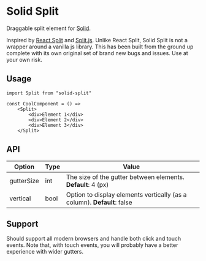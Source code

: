 # Solid Split

Draggable split element for [Solid](https://github.com/solidui/solid).

Inspired by [React Split](https://github.com/nathancahill/split/tree/master/packages/react-split) and [Split.js](https://github.com/nathancahill/split). Unlike React Split, Solid Split is not a wrapper around a vanilla js library. This has been built from the ground up complete with its own original set of brand new bugs and issues. Use at your own risk.

## Usage

```
import Split from "solid-split"

const CoolComponent = () =>
    <Split>
        <div>Element 1</div>
        <div>Element 2</div>
        <div>Element 3</div>
    </Split>
```

## API

| Option | Type | Value |
|---|---|---|
| gutterSize | int | The size of the gutter between elements. **Default**: 4 (px) |
| vertical | bool | Option to display elements vertically (as a column). **Default**: false |

## Support

Should support all modern browsers and handle both click and touch events. Note that, with touch events, you will probably have a better experience with wider gutters.